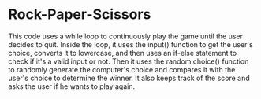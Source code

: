# Rock-Paper-Scissors

This code uses a while loop to continuously play the game until the user decides to quit. Inside the loop, it uses the input() function to get the user's choice, converts it to lowercase, and then uses an if-else statement to check if it's a valid input or not. Then it uses the random.choice() function to randomly generate the computer's choice and compares it with the user's choice to determine the winner. It also keeps track of the score and asks the user if he wants to play again.
